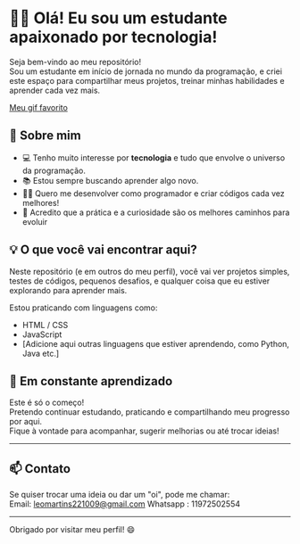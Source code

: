 # 👨‍💻 Olá! Eu sou um estudante apaixonado por tecnologia!

Seja bem-vindo ao meu repositório!  
Sou um estudante em início de jornada no mundo da programação, e criei este espaço para compartilhar meus projetos, treinar minhas habilidades e aprender cada vez mais.

[Meu gif favorito](https://media0.giphy.com/media/v1.Y2lkPTc5MGI3NjExczBqYzZpd3BibDlubnF6eDh1bTQ1eHp6OXp4YTZoZHowcW5tNXp6bSZlcD12MV9pbnRlcm5hbF9naWZfYnlfaWQmY3Q9Zw/22Qtxycwr69yw/giphy.gif)


## 🚀 Sobre mim

- 💻 Tenho muito interesse por **tecnologia** e tudo que envolve o universo da programação.
- 📚 Estou sempre buscando aprender algo novo.
- 👨‍💻 Quero me desenvolver como programador e criar códigos cada vez melhores!
- 🧠 Acredito que a prática e a curiosidade são os melhores caminhos para evoluir


## 💡 O que você vai encontrar aqui?

Neste repositório (e em outros do meu perfil), você vai ver projetos simples, testes de códigos, pequenos desafios, e qualquer coisa que eu estiver explorando para aprender mais.

Estou praticando com linguagens como:

- HTML / CSS
- JavaScript
- [Adicione aqui outras linguagens que estiver aprendendo, como Python, Java etc.]



## 🌱 Em constante aprendizado

Este é só o começo!  
Pretendo continuar estudando, praticando e compartilhando meu progresso por aqui.  
Fique à vontade para acompanhar, sugerir melhorias ou até trocar ideias!

---

## 📫 Contato

Se quiser trocar uma ideia ou dar um "oi", pode me chamar:  
Email: leomartins221009@gmail.com 
Whatsapp : 11972502554


---

Obrigado por visitar meu perfil! 😄  

